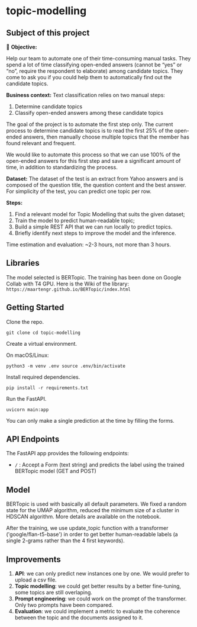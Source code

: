 # topic-modelling

## Subject of this project

🎯 **Objective:**

Help our team to automate one of their time-consuming manual tasks.
They spend a lot of time classifying open-ended answers (cannot be “yes” or “no”, require
the respondent to elaborate) among candidate topics. They come to ask you if you could
help them to automatically find out the candidate topics.

**Business context:**
Text classification relies on two manual steps:
1. Determine candidate topics
2. Classify open-ended answers among these candidate topics

The goal of the project is to automate the first step only.
The current process to determine candidate topics is to read the first 25% of the
open-ended answers, then manually choose multiple topics that the
member has found relevant and frequent.

We would like to automate this process so that we can use 100% of the open-ended
answers for this first step and save a significant amount of time, in addition to standardizing
the process.

**Dataset:**
The dataset of the test is an extract from Yahoo answers and is composed of the question
title, the question content and the best answer. For simplicity of the test, you can predict
one topic per row.

**Steps:**
1. Find a relevant model for Topic Modelling that suits the given dataset;
2. Train the model to predict human-readable topic;
3. Build a simple REST API that we can run locally to predict topics. 
4. Briefly identify next steps to improve the model and the inference.

Time estimation and evaluation:
~2-3 hours, not more than 3 hours.

## Libraries

The model selected is BERTopic. The training has been done on Google Collab with T4 GPU. 
Here is the Wiki of the library: `https://maartengr.github.io/BERTopic/index.html`

## Getting Started

Clone the repo.

`git clone
cd topic-modelling`

Create a virtual environment.

On macOS/Linux:

 `python3 -m venv .env
 source .env/bin/activate`

Install required dependencies. 

`pip install -r requirements.txt`

Run the FastAPI.

`uvicorn main:app`

You can only make a single prediction at the time by filling the forms. 

## API Endpoints 

The FastAPI app provides the following endpoints: 

- `/` : Accept a Form (text string) and predicts the label using the trained BERTopic model (GET and POST)

## Model

BERTopic is used with basically all default parameters. 
We fixed a random state for the UMAP algorithm, reduced the minimum size of a cluster in HDSCAN algorithm. More details are available on the notebook. 

After the training, we use update_topic function with a transformer ('google/flan-t5-base') in order to get better human-readable labels (a single 2-grams rather than the 4 first keywords).

## Improvements
1. **API**: we can only predict new instances one by one. We would prefer to upload a csv file.
2. **Topic modelling**: we could get better results by a better fine-tuning, some topics are still overlaping.
3. **Prompt engineering**: we could work on the prompt of the transformer. Only two prompts have been compared.
4. **Evaluation**: we could implement a metric to evaluate the coherence between the topic and the documents assigned to it. 





